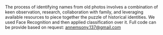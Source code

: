 The process of identifying names from old photos involves a combination of keen observation, research, collaboration with family, and leveraging available resources to piece together the puzzle of historical identities.
We used Face Recognition and then applied classification over it.
Full code can be provide based on request: annemsony.137@gmail.com
